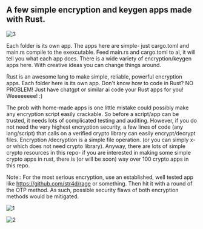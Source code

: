 

## A few simple encryption and keygen apps made with Rust.



![3](https://github.com/user-attachments/assets/6ebc1360-bc2a-453b-8040-8f890f0c072a)




Each folder is its own app. The apps here are simple- just cargo.toml and main.rs compile to the exexcutable. Feed main.rs and cargo.toml to ai, it will tell you what each app does. There is a wide variety of encryption/keygen apps here. With creative ideas you can change things around. 


Rust is an awesome lang to make simple, reliable, powerful encryption apps. Each folder here is its own app. Don't know how to code in Rust? NO PROBLEM! Just have chatgpt or similar ai code your Rust  apps for you! Weeeeeeee! :)





The prob with home-made apps is one little mistake could possibly make any encryption script easily crackable. So before a  script/app can be trusted, it needs lots of complicated testing and auditing.  However, if you do not need the very highest encryption security, a few lines of code (any lang/script) that calls on a verified crypto library can easily encrypt/decrypt files. Encryption /decryption is a simple file operation. (or you can simply x-or which does not need crypto library). Anyway, there are lots of simple crypto resources in this repo- if you are interested in making some simple crypto apps in rust, there is (or will be soon) way over 100 crypto apps in this repo. 


Note:: For the most serious encryption, use an established, well tested app like https://github.com/str4d/rage or something. Then hit it with a round of the OTP method. As such, possible security flaws of both encryption methods would be mitigated. 

![1](https://github.com/user-attachments/assets/d9ac7cc8-d7db-4e22-ad7a-7244d3a1f3ee)




![2](https://github.com/user-attachments/assets/7875594b-1614-4707-8ec7-7cc31cbce07b)
